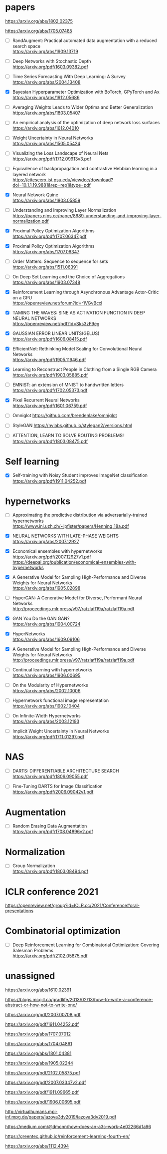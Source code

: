 # papers

https://arxiv.org/abs/1802.02375

https://arxiv.org/abs/1705.07485


- [ ]  RandAugment: Practical automated data augmentation with a reduced search space \
https://arxiv.org/abs/1909.13719

- [ ]  Deep Networks with Stochastic Depth \
https://arxiv.org/pdf/1603.09382.pdf


- [ ]  Time Series Forecasting With Deep Learning: A Survey \
https://arxiv.org/abs/2004.13408

- [x]  Bayesian Hyperparameter Optimization with BoTorch, GPyTorch and Ax \
https://arxiv.org/abs/1912.05686

- [ ]  Averaging Weights Leads to Wider Optima and Better Generalization \
https://arxiv.org/abs/1803.05407

- [ ]  An empirical analysis of the optimization of deep network loss surfaces  \
https://arxiv.org/abs/1612.04010

- [ ] Weight Uncertainty in Neural Networks \
https://arxiv.org/abs/1505.05424 



- [ ] Visualizing the Loss Landscape of Neural Nets \
https://arxiv.org/pdf/1712.09913v3.pdf

- [ ] Equivalence of backpropagation and contrastive Hebbian learning in a layered network \
https://citeseerx.ist.psu.edu/viewdoc/download?doi=10.1.1.19.9881&rep=rep1&type=pdf

- [x] Neural Network Quine \
https://arxiv.org/abs/1803.05859

- [ ] Understanding and Improving Layer Normalization \
https://papers.nips.cc/paper/8689-understanding-and-improving-layer-normalization.pdf

- [x] Proximal Policy Optimization Algorithms \
https://arxiv.org/pdf/1707.06347.pdf

- [x] Proximal Policy Optimization Algorithms \
https://arxiv.org/abs/1707.06347

- [ ] Order Matters: Sequence to sequence for sets \
https://arxiv.org/abs/1511.06391

- [ ] On Deep Set Learning and the Choice of Aggregations \
https://arxiv.org/abs/1903.07348

- [x]  Reinforcement Learning through Asynchronous Advantage Actor-Critic on a GPU \
https://openreview.net/forum?id=r1VGvBcxl

- [x]  TAMING THE WAVES: SINE AS ACTIVATION FUNCTION IN DEEP NEURAL NETWORKS \
https://openreview.net/pdf?id=Sks3zF9eg


- [x]  GAUSSIAN ERROR LINEAR UNITS(GELUS) \
https://arxiv.org/pdf/1606.08415.pdf

- [x] EfficientNet: Rethinking Model Scaling for Convolutional Neural Networks \
https://arxiv.org/pdf/1905.11946.pdf


- [x]  Learning to Reconstruct People in Clothing from a Single RGB Camera \
https://arxiv.org/pdf/1903.05885.pdf

- [ ] EMNIST: an extension of MNIST to handwritten letters \
https://arxiv.org/pdf/1702.05373.pdf

- [x] Pixel Recurrent Neural Networks \
https://arxiv.org/pdf/1601.06759.pdf

- [ ] Omniglot
https://github.com/brendenlake/omniglot

- [ ] StyleGAN
https://nvlabs.github.io/stylegan2/versions.html

- [ ] ATTENTION, LEARN TO SOLVE ROUTING PROBLEMS!
https://arxiv.org/pdf/1803.08475.pdf


# Self learning

- [x] Self-training with Noisy Student improves ImageNet classification \
https://arxiv.org/pdf/1911.04252.pdf





# hypernetworks

- [ ] Approximating the predictive distribution via adversarially-trained hypernetworks \
https://www.ini.uzh.ch/~jpfister/papers/Henning_18a.pdf

- [x] NEURAL NETWORKS WITH LATE-PHASE WEIGHTS \
https://arxiv.org/abs/2007.12927

- [x] Economical ensembles with hypernetworks \
https://arxiv.org/pdf/2007.12927v1.pdf \
https://deepai.org/publication/economical-ensembles-with-hypernetworks

- [x] A Generative Model for Sampling High-Performance and Diverse Weights for Neural Networks \
https://arxiv.org/abs/1905.02898

- [ ] HyperGAN: A Generative Model for Diverse, Performant Neural Networks \
http://proceedings.mlr.press/v97/ratzlaff19a/ratzlaff19a.pdf

- [x] GAN You Do the GAN GAN? \
https://arxiv.org/abs/1904.00724

- [x] HyperNetworks \
https://arxiv.org/abs/1609.09106

- [x] A Generative Model for Sampling High-Performance and
Diverse Weights for Neural Networks \
http://proceedings.mlr.press/v97/ratzlaff19a/ratzlaff19a.pdf

- [ ] Continual learning with hypernetworks \
https://arxiv.org/abs/1906.00695

- [ ] On the Modularity of Hypernetworks \
https://arxiv.org/abs/2002.10006

- [ ] Hypernetwork functional image representation \
https://arxiv.org/abs/1902.10404

- [ ] On Infinite-Width Hypernetworks \
https://arxiv.org/abs/2003.12193

- [ ] Implicit Weight Uncertainty in Neural Networks \
https://arxiv.org/pdf/1711.01297.pdf





# NAS

- [ ] DARTS: DIFFERENTIABLE ARCHITECTURE SEARCH \
https://arxiv.org/pdf/1806.09055.pdf

- [ ] Fine-Tuning DARTS for Image Classification \
https://arxiv.org/pdf/2006.09042v1.pdf


# Augmentation

- [ ] Random Erasing Data Augmentation \
https://arxiv.org/pdf/1708.04896v2.pdf

# Normalization

- [ ] Group Normalization \
https://arxiv.org/pdf/1803.08494.pdf



# ICLR conference 2021
https://openreview.net/group?id=ICLR.cc/2021/Conference#oral-presentations


# Combinatorial optimization

- [ ] Deep Reinforcement Learning for Combinatorial Optimization: Covering Salesman Problems \
https://arxiv.org/pdf/2102.05875.pdf



# unassigned
https://arxiv.org/abs/1610.02391

https://blogs.mcgill.ca/gradlife/2013/02/13/how-to-write-a-conference-abstract-or-how-not-to-write-one/


https://arxiv.org/pdf/2007.00708.pdf

https://arxiv.org/pdf/1911.04252.pdf

https://arxiv.org/abs/1707.07012

https://arxiv.org/abs/1704.04861

https://arxiv.org/abs/1801.04381

https://arxiv.org/abs/1905.02244

https://arxiv.org/pdf/2102.05875.pdf

https://arxiv.org/pdf/2007.03347v2.pdf

https://arxiv.org/pdf/1911.09665.pdf

https://arxiv.org/pdf/1906.00695.pdf


http://virtualhumans.mpi-inf.mpg.de/papers/lazova3dv2019/lazova3dv2019.pdf




https://medium.com/@dmonn/how-does-an-a3c-work-4e02266d1a96

https://greentec.github.io/reinforcement-learning-fourth-en/

https://arxiv.org/abs/1112.4394

